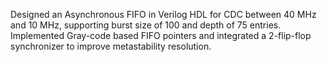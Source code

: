 Designed an Asynchronous FIFO in Verilog HDL for CDC between 40 MHz and 10 MHz, supporting burst size of 100 and depth of 75 entries. Implemented Gray-code based FIFO pointers and integrated a 2-flip-flop synchronizer to improve metastability resolution.
